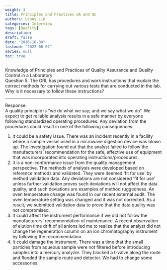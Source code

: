 ```yaml
---
weight: 3
title: Principles and Practices QA and QC
authors: Lenny Lin
categories: Interview
tags: [Quality]
description: 
draft: false
date: "2016-10-09"
lastmod: "2022-08-02"
series: null
toc: true
---
```


Knowledge of Principles and Practices of Quality Assurance and Quality Control in a Laboratory  
Question 5: The GRL has procedures and work instructions that explain the correct methods for carrying out various tests that are conducted in the lab.  Why is it necessary to follow these instructions?  
<!--more-->

---
Response:  
A quality principle is “we do what we say; and we say what we do”.  We expect to get reliable analysis results in a safe manner by everyone following standardized operating procedures.  Any deviation from the procedures could result in one of the following consequences:  
1)	It could be a safety issue.  There was an incident recently in a facility where a sample vessel used in a microwave digestion device was blown up.  The investigation found out that the analyst failed to follow the manufacturers’ recommendation for the safe, effective use of equipment that was incorporated into operating instructions/procedures.  
2)	It is a non-conformance issue from the quality management perspective.  The methods of analysis were developed based on reference methods and validated.  They were deemed ‘fit for use’ by method validation data.  Any deviations are not considered ‘fit for use’ unless further validation proves such deviations will not affect the data quality, and such deviations are examples of method ruggedness.  An oven temperature change was found in our recent external audit.  The oven temperature setting was changed and it was not corrected.  As a result, we submitted validation data to prove that the data quality was not compromised.  
3)	It could affect the instrument performance if we did not follow the manufacturers’ recommendation of maintenance.  A recent observation of elution time drift of all anions led me to realize that the analyst did not change the regeneration column on an ion chromatography instrument by following the recommendation.  
4)	It could damage the instrument.  There was a time that the small particles from aqueous sample were not filtered before introducing samples into a mercury analyzer.  They blocked a t-valve along the route and flooded the sample route and detector.   We had to change some accessories.  


